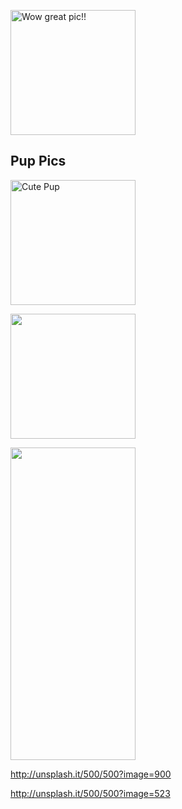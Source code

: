 ![Wow great pic!!](http://unsplash.it/500/500?random "This is the tooltip")

## Pup Pics
![Cute Pup][pup]

[pup]: http://unsplash.it/500/500?image=1012

[![](http://unsplash.it/50/50?image=1000)](http://unsplash.it/500/500?image=1000)

<img src="dog.jpg" width="500" height="500" alt="" />

<style>
    img {
        width: 200px;
    }
</style>

http://unsplash.it/500/500?image=900

http://unsplash.it/500/500?image=523
